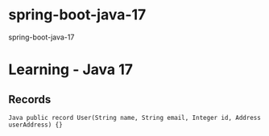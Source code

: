 # spring-boot-java-17
spring-boot-java-17


# Learning - Java 17

## Records

```Java public record User(String name, String email, Integer id, Address userAddress) {}```
